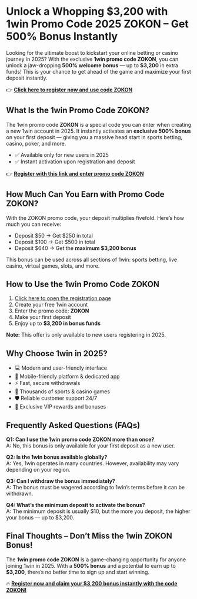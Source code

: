 

<h1>Unlock a Whopping $3,200 with 1win Promo Code 2025 ZOKON – Get 500% Bonus Instantly</h1>
<p>Looking for the ultimate boost to kickstart your online betting or casino journey in 2025? With the exclusive <strong>1win promo code ZOKON</strong>, you can unlock a jaw-dropping <strong>500% welcome bonus</strong> — up to <strong>$3,200</strong> in extra funds! This is your chance to get ahead of the game and maximize your first deposit instantly.</p>
<p>👉 <a href="https://1weaou.life/?p=wj23" target="_blank"><strong>Click here to register now and use code ZOKON</strong></a></p>

<h2>What Is the 1win Promo Code ZOKON?</h2>
<p>The 1win promo code <strong>ZOKON</strong> is a special code you can enter when creating a new 1win account in 2025. It instantly activates an <strong>exclusive 500% bonus</strong> on your first deposit — giving you a massive head start in sports betting, casino, poker, and more.</p>
<ul>
<li>✅ Available only for new users in 2025</li>
<li>✅ Instant activation upon registration and deposit</li>
</ul>
<p>👉 <a href="https://1weaou.life/?p=wj23" target="_blank"><strong>Register with this link and enter promo code ZOKON</strong></a></p>

<h2>How Much Can You Earn with Promo Code ZOKON?</h2>
<p>With the ZOKON promo code, your deposit multiplies fivefold. Here’s how much you can receive:</p>
<ul>
<li>Deposit $50 → Get $250 in total</li>
<li>Deposit $100 → Get $500 in total</li>
<li>Deposit $640 → Get the <strong>maximum $3,200 bonus</strong></li>
</ul>
<p>This bonus can be used across all sections of 1win: sports betting, live casino, virtual games, slots, and more.</p>

<h2>How to Use the 1win Promo Code ZOKON</h2>
<ol>
<li><a href="https://1weaou.life/?p=wj23" target="_blank">Click here to open the registration page</a></li>
<li>Create your free 1win account</li>
<li>Enter the promo code: <strong>ZOKON</strong></li>
<li>Make your first deposit</li>
<li>Enjoy up to <strong>$3,200 in bonus funds</strong></li>
</ol>
<p><strong>Note:</strong> This offer is only available to new users registering in 2025.</p>

<h2>Why Choose 1win in 2025?</h2>
<ul>
<li>💻 Modern and user-friendly interface</li>
<li>📱 Mobile-friendly platform & dedicated app</li>
<li>⚡ Fast, secure withdrawals</li>
<li>🎰 Thousands of sports & casino games</li>
<li>🛡️ Reliable customer support 24/7</li>
<li>🎁 Exclusive VIP rewards and bonuses</li>
</ul>

<h2>Frequently Asked Questions (FAQs)</h2>
<p><strong>Q1: Can I use the 1win promo code ZOKON more than once?</strong><br>A: No, this bonus is only available for your first deposit as a new user.</p>
<p><strong>Q2: Is the 1win bonus available globally?</strong><br>A: Yes, 1win operates in many countries. However, availability may vary depending on your region.</p>
<p><strong>Q3: Can I withdraw the bonus immediately?</strong><br>A: The bonus must be wagered according to 1win’s terms before it can be withdrawn.</p>
<p><strong>Q4: What’s the minimum deposit to activate the bonus?</strong><br>A: The minimum deposit is usually $10, but the more you deposit, the higher your bonus — up to $3,200.</p>

<h2>Final Thoughts – Don’t Miss the 1win ZOKON Bonus!</h2>
<p>The <strong>1win promo code ZOKON</strong> is a game-changing opportunity for anyone joining 1win in 2025. With a <strong>500% bonus</strong> and a potential to earn up to <strong>$3,200</strong>, there’s no better time to sign up and start winning.</p>
<p>🔥 <a href="https://1weaou.life/?p=wj23" target="_blank"><strong>Register now and claim your $3,200 bonus instantly with the code ZOKON!</strong></a></p>

</body>
</html>
